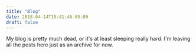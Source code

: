 ```yaml
---
title: "Blog"
date: 2018-04-14T15:41:46-05:00
draft: false
---
```


My blog is pretty much dead, or it's at least sleeping really hard. I'm leaving all the posts here just as an archive for now.